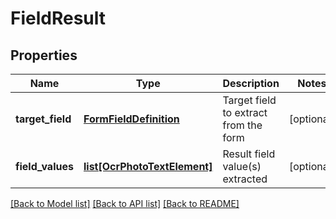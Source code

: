 # FieldResult

## Properties
Name | Type | Description | Notes
------------ | ------------- | ------------- | -------------
**target_field** | [**FormFieldDefinition**](FormFieldDefinition.md) | Target field to extract from the form | [optional] 
**field_values** | [**list[OcrPhotoTextElement]**](OcrPhotoTextElement.md) | Result field value(s) extracted | [optional] 

[[Back to Model list]](../README.md#documentation-for-models) [[Back to API list]](../README.md#documentation-for-api-endpoints) [[Back to README]](../README.md)


